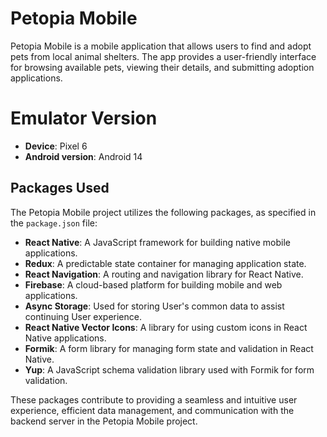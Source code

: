 # Petopia Mobile

Petopia Mobile is a mobile application that allows users to find and adopt pets from local animal shelters. The app provides a user-friendly interface for browsing available pets, viewing their details, and submitting adoption applications.

# Emulator Version
- **Device**: Pixel 6
- **Android version**: Android 14

## Packages Used

The Petopia Mobile project utilizes the following packages, as specified in the `package.json` file:

-   **React Native**: A JavaScript framework for building native mobile applications.
-   **Redux**: A predictable state container for managing application state.
-   **React Navigation**: A routing and navigation library for React Native.
-   **Firebase**: A cloud-based platform for building mobile and web applications.
-   **Async Storage**: Used for storing User's common data to assist continuing User experience.
-   **React Native Vector Icons**: A library for using custom icons in React Native applications.
-   **Formik**: A form library for managing form state and validation in React Native.
-   **Yup**: A JavaScript schema validation library used with Formik for form validation.

These packages contribute to providing a seamless and intuitive user experience, efficient data management, and communication with the backend server in the Petopia Mobile project.
